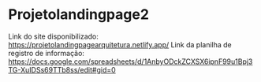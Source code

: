 # Projetolandingpage2
Link do site disponibilizado: https://projetolandingpagearquitetura.netlify.app/
Link da planilha de registro de informação: https://docs.google.com/spreadsheets/d/1AnbyODckZCXSX6ipnF99u1Bpj3TG-XuIDSs69TTb8ss/edit#gid=0
